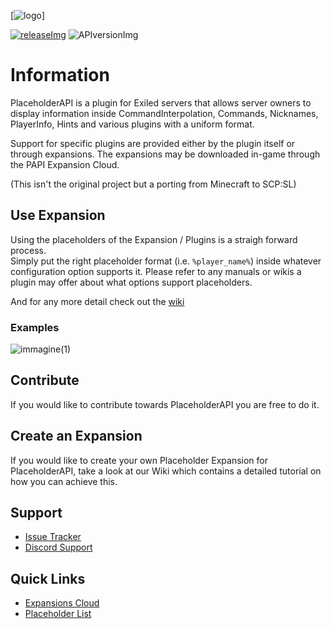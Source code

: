 [issues]: https://github.com/PlaceholderAPI-SL/PlaceholderAPI/issues

[releaseImg]: https://img.shields.io/github/release/PlaceholderAPI/PlaceholderAPI.svg?label=github%20release
[release]: https://github.com/PlaceholderAPI-SL/PlaceholderAPI/releases/latest

[discord]: https://discord.gg/e3rXWCUWtw
[Expansions cloud]: https://github.com/PlaceholderAPI-SL/ECloud
[placeholder list]: https://github.com/PlaceholderAPI-SL/PlaceholderAPI/wiki

[APIversionImg]: https://img.shields.io/nexus/placeholderapi/me.clip/placeholderapi?server=https%3A%2F%2Frepo.extendedclip.com&label=API%20Version
[logo]: https://wiki.placeholderapi.com/assets/img/papi-logo.png
<!-- The stuff above isn't visible in the readme -->

[![logo]]

[![releaseImg]][release] ![APIversionImg]

# Information 
PlaceholderAPI is a plugin for Exiled servers that allows server owners to display information inside CommandInterpolation, Commands, Nicknames, PlayerInfo, Hints and various plugins with a uniform format. 

Support for specific plugins are provided either by the plugin itself or through expansions. The expansions may be downloaded in-game through the PAPI Expansion Cloud. 

(This isn't the original project but a porting from Minecraft to SCP:SL)

## Use Expansion
Using the placeholders of the Expansion / Plugins is a straigh forward process.  
Simply put the right placeholder format (i.e. `%player_name%`) inside whatever configuration option supports it. Please refer to any manuals or wikis a plugin may offer about what options support placeholders.

And for any more detail check out the [wiki](https://github.com/PlaceholderAPI-SL/PlaceholderAPI/wiki)

### Examples

![immagine(1)](https://github.com/user-attachments/assets/835df300-2262-4f4c-912b-24b85b83d11c)

## Contribute
If you would like to contribute towards PlaceholderAPI you are free to do it.

## Create an Expansion
If you would like to create your own Placeholder Expansion for PlaceholderAPI, take a look at our Wiki which contains a detailed tutorial on how you can achieve this.

## Support
- [Issue Tracker][issues]
- [Discord Support][discord]

## Quick Links
- [Expansions Cloud]
- [Placeholder List]
